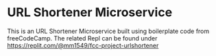 # URL Shortener Microservice

This is an URL Shortener Microservice built using boilerplate code from freeCodeCamp. The related Repl can be found under https://replit.com/@mm1549/fcc-project-urlshortener
